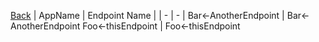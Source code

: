 
[Back](../README.md)
| AppName | Endpoint Name |
| - | - | 
Bar<-AnotherEndpoint | Bar<-AnotherEndpoint 
Foo<-thisEndpoint | Foo<-thisEndpoint 
